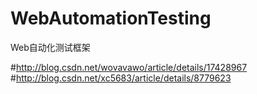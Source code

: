 WebAutomationTesting
====================

Web自动化测试框架



#http://blog.csdn.net/wovavawo/article/details/17428967
#http://blog.csdn.net/xc5683/article/details/8779623

